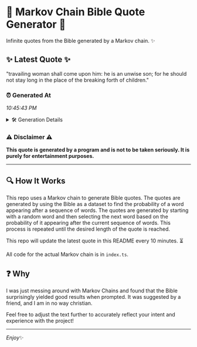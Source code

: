 # 📖 Markov Chain Bible Quote Generator 📖

Infinite quotes from the Bible generated by a Markov chain. ✨

## ✨ Latest Quote ✨
"travailing woman shall come upon him: he is an unwise son; for he should not stay long in the place of the breaking forth of children."

### ⏰ Generated At
*10:45:43 PM*

<details>
    <summary>🛠️ Generation Details</summary>
    <p>
        <strong>🌱 Seed:</strong> travailing<br>
        <strong>🔄 Iterations:</strong> 25<br>
        <strong>📜 Context History:</strong><br>[ travailing ]: woman<br>[ travailing, woman ]: shall<br>[ travailing, woman, shall ]: come<br>[ travailing, woman, shall, come ]: upon<br>[ travailing, woman, shall, come, upon ]: him:<br>[ travailing, woman, shall, come, upon, him: ]: he<br>[ woman, shall, come, upon, him:, he ]: is<br>[ shall, come, upon, him:, he, is ]: an<br>[ come, upon, him:, he, is, an ]: unwise<br>[ upon, him:, he, is, an, unwise ]: son;<br>[ him:, he, is, an, unwise, son; ]: for<br>[ he, is, an, unwise, son;, for ]: he<br>[ is, an, unwise, son;, for, he ]: should<br>[ an, unwise, son;, for, he, should ]: not<br>[ unwise, son;, for, he, should, not ]: stay<br>[ son;, for, he, should, not, stay ]: long<br>[ for, he, should, not, stay, long ]: in<br>[ he, should, not, stay, long, in ]: the<br>[ should, not, stay, long, in, the ]: place<br>[ not, stay, long, in, the, place ]: of<br>[ stay, long, in, the, place, of ]: the<br>[ long, in, the, place, of, the ]: breaking<br>[ in, the, place, of, the, breaking ]: forth<br>[ the, place, of, the, breaking, forth ]: of<br>[ place, of, the, breaking, forth, of ]: children.<br>
    </p>
</details>

### ⚠️ Disclaimer ⚠️
**This quote is generated by a program and is not to be taken seriously. It is purely for entertainment purposes.**

---

## 🔍 How It Works

This repo uses a Markov chain to generate Bible quotes. The quotes are generated by using the Bible as a dataset to find the probability of a word appearing after a sequence of words. The quotes are generated by starting with a random word and then selecting the next word based on the probability of it appearing after the current sequence of words. This process is repeated until the desired length of the quote is reached.

This repo will update the latest quote in this README every 10 minutes. ⏳

All code for the actual Markov chain is in `index.ts`.

## ❓ Why

I was just messing around with Markov Chains and found that the Bible surprisingly yielded good results when prompted. 
It was suggested by a friend, and I am in no way christian.

Feel free to adjust the text further to accurately reflect your intent and experience with the project!

---

*Enjoy*✨
